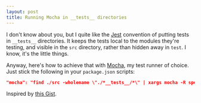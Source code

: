 ```yaml
---
layout: post
title: Running Mocha in __tests__ directories
---
```


I don't know about you, but I quite like the [Jest](https://facebook.github.io/jest/) convention of putting tests in `__tests__` directories. It keeps the tests local to the modules they're testing, and visible in the `src` directory, rather than hidden away in `test`. I know, it's the little things.

Anyway, here's how to achieve that with [Mocha](http://mochajs.org/), my test runner of choice. Just stick the following in your `package.json` scripts:

```json
"mocha": "find ./src -wholename \"./*__tests__/*\" | xargs mocha -R spec"
```

Inspired by [this Gist](https://gist.github.com/timoxley/1721593).
